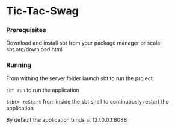# Tic-Tac-Swag

### Prerequisites
Download and install sbt from your package manager or scala-sbt.org/download.html

### Running
From withing the server folder launch sbt to run the project:

`sbt run` to run the application

`$sbt> reStart` from inside the sbt shell to continuously restart the application

By default the application binds at 127.0.0.1:8088
